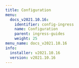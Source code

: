 ```yaml
---
title: Configuration
menu:
  docs_v2021.10.16:
    identifier: config-ingress
    name: Configuration
    parent: ingress-guides
    weight: 25
menu_name: docs_v2021.10.16
info:
  installer: v2021.10.16
  version: v2021.10.16
---
```


